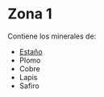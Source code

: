 # Zona 1

Contiene los minerales de:

* [Estaño](../../items/genericos/bloques-de-mineral/mena-estano.md)
* Plomo
* Cobre
* Lapis
* Safiro
